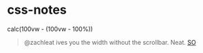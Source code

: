 # css-notes

calc(100vw - (100vw - 100%))
> @zachleat ives you the width without the scrollbar. Neat.
[SO](https://stackoverflow.com/questions/33606565/is-it-possible-to-calculate-the-viewport-width-vw-without-scrollbar/34884924#34884924)
